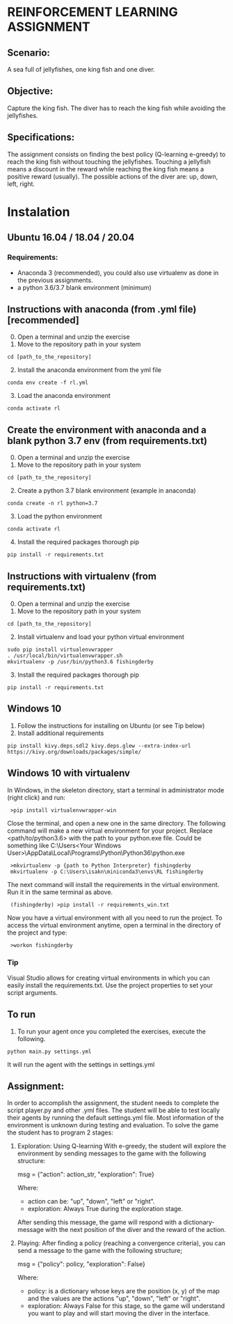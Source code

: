 # REINFORCEMENT LEARNING ASSIGNMENT

## Scenario: 
A sea full of jellyfishes, one king fish and one diver.

## Objective:
Capture the king fish. The diver has to reach the king fish while avoiding the jellyfishes. 

## Specifications:
The assignment consists on finding the best policy (Q-learning e-greedy) to reach the king fish 
without touching the jellyfishes. Touching a jellyfish means a discount in the reward while reaching the 
king fish means a positive reward (usually).
The possible actions of the diver are: up, down, left, right.

# Instalation

##  Ubuntu 16.04 / 18.04 / 20.04

### Requirements:
- Anaconda 3 (recommended), you could also use virtualenv as done in the previous assignments.
- a python 3.6/3.7 blank environment (minimum)


##  Instructions with anaconda (from .yml file) [recommended]

0) Open a terminal and unzip the exercise 
1) Move to the repository path in your system 
```
cd [path_to_the_repository]
```
2) Install the anaconda environment from the yml file 
```
conda env create -f rl.yml
```
3) Load the anaconda environment
```
conda activate rl
```


##  Create the environment with anaconda and a  blank python 3.7 env (from requirements.txt)

0) Open a terminal and unzip the exercise 
1) Move to the repository path in your system 
```
cd [path_to_the_repository]
```
2) Create a python 3.7 blank environment (example in anaconda)
```
conda create -n rl python=3.7
```
3) Load the python environment
```
conda activate rl
```
4) Install the required packages thorough pip
```
pip install -r requirements.txt
```

##  Instructions with virtualenv (from requirements.txt)

0) Open a terminal and unzip the exercise 
1) Move to the repository path in your system 
```
cd [path_to_the_repository]
```
2) Install virtualenv and load your python virtual environment
```
sudo pip install virtualenvwrapper
. /usr/local/bin/virtualenvwrapper.sh
mkvirtualenv -p /usr/bin/python3.6 fishingderby
```
3) Install the required packages thorough pip
```
pip install -r requirements.txt
```

## Windows 10
1) Follow the instructions for installing on Ubuntu (or see Tip below)
2) Install additional requirements
```
pip install kivy.deps.sdl2 kivy.deps.glew --extra-index-url https://kivy.org/downloads/packages/simple/
```

## Windows 10 with virtualenv

In Windows, in the skeleton directory, start a terminal in administrator mode (right click) and run:

```
 >pip install virtualenvwrapper-win
```

Close the terminal, and open a new one in the same directory.
The following command will make a new virtual environment for your project. Replace <path/to/python3.6> with 
the path to your python.exe file. Could be something like C:\Users\<Your Windows User>\AppData\Local\Programs\Python\Python36\python.exe
```
 >mkvirtualenv -p {path to Python Interpreter} fishingderby
 mkvirtualenv -p C:\Users\isakn\miniconda3\envs\RL fishingderby

```
The next command will install the requirements in the virtual environment. Run it in the same terminal as above. 
```
 (fishingderby) >pip install -r requirements_win.txt
```

Now you have a virtual environment with all you need to run the project. To access the virtual environment anytime, 
open a terminal in the directory of the project and type:
```
 >workon fishingderby
``` 

### Tip
Visual Studio allows for creating virtual environments in which you can easily install the requirements.txt. Use the project properties to set your script arguments.

## To run
1) To run your agent once you completed the exercises, execute the following.
```
python main.py settings.yml
```
It will run the agent with the settings in settings.yml

## Assignment:
In order to accomplish the assignment, the student needs to complete the script player.py and other .yml files. 
The student will be able to test locally their agents by running the default settings.yml file.
Most information of the environment is unknown during testing and evaluation. 
To solve the game the student has to program 2 stages:

1) Exploration: Using Q-learning With e-greedy, the student will explore the environment by sending messages to the game
with the following structure:

    msg = {"action": action_str, "exploration": True}
    
    Where: 
    - action can  be: "up", "down", "left" or "right".
    - exploration: Always True during the exploration stage.
    
    After sending this message, the game will respond with a dictionary-message with the next position of the diver and 
    the reward of the action.
    
2) Playing: After finding a policy (reaching a convergence criteria), you can send a message to the game with the following structure;

    msg = {"policy": policy, "exploration": False}
    
    Where:
    - policy: is a dictionary whose keys are the position (x, y) of the map and the values are the actions
     "up", "down", "left" or "right".
    - exploration: Always False for this stage, so the game will understand you want to play and will start moving the diver in the interface. 
